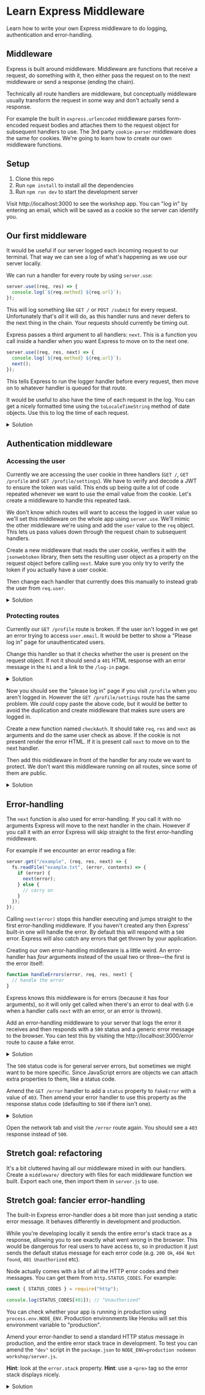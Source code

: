 # Learn Express Middleware

Learn how to write your own Express middleware to do logging, authentication and error-handling.

## Middleware

Express is built around middleware. Middleware are functions that receive a request, do something with it, then either pass the request on to the next middleware or send a response (ending the chain).

Technically all route handlers are middleware, but conceptually middleware usually transform the request in some way and don't actually send a response.

For example the built in `express.urlencoded` middleware parses form-encoded request bodies and attaches them to the request object for subsequent handlers to use. The 3rd party `cookie-parser` middleware does the same for cookies. We're going to learn how to create our own middleware functions.

## Setup

1. Clone this repo
1. Run `npm install` to install all the dependencies
1. Run `npm run dev` to start the development server

Visit http://localhost:3000 to see the workshop app. You can "log in" by entering an email, which will be saved as a cookie so the server can identify you.

## Our first middleware

It would be useful if our server logged each incoming request to our terminal. That way we can see a log of what's happening as we use our server locally.

We can run a handler for every route by using `server.use`:

```js
server.use((req, res) => {
  console.log(`${req.method} ${req.url}`);
});
```

This will log something like `GET /` or `POST /submit` for every request. Unfortunately that's _all_ it will do, as this handler runs and never defers to the next thing in the chain. Your requests should currently be timing out.

Express passes a third argument to all handlers: `next`. This is a function you call inside a handler when you want Express to move on to the next one.

```js
server.use((req, res, next) => {
  console.log(`${req.method} ${req.url}`);
  next();
});
```

This tells Express to run the logger handler before every request, then move on to whatever handler is queued for that route.

It would be useful to also have the time of each request in the log. You can get a nicely formatted time using the `toLocaleTimeString` method of date objects. Use this to log the time of each request.

<details>
<summary>Solution</summary>

```js
server.use((req, res, next) => {
  const time = new Date().toLocaleTimeString();
  console.log(`${time} ${req.method} ${req.url}`);
  next();
});
```

</details>

## Authentication middleware

### Accessing the user

Currently we are accessing the user cookie in three handlers (`GET /`, `GET /profile` and `GET /profile/settings`). We have to verify and decode a JWT to ensure the token was valid. This ends up being quite a lot of code repeated whenever we want to use the email value from the cookie. Let's create a middleware to handle this repeated task.

We don't know which routes will want to access the logged in user value so we'll set this middleware on the whole app using `server.use`. We'll mimic the other middleware we're using and add the `user` value to the `req` object. This lets us pass values down through the request chain to subsequent handlers.

Create a new middleware that reads the user cookie, verifies it with the `jsonwebtoken` library, then sets the resulting user object as a property on the request object before calling `next`. Make sure you only try to verify the token if you actually have a user cookie.

Then change each handler that currently does this manually to instead grab the user from `req.user`.

<details>
<summary>Solution</summary>

```js
server.use((req, res, next) => {
  const token = req.cookies.user;
  if (token) {
    const user = jwt.verify(token, SECRET);
    req.user = user;
  }
  next();
});

server.get("/profile", (req, res) => {
  const user = req.user;
  // ...
});
```

</details>

### Protecting routes

Currently our `GET /profile` route is broken. If the user isn't logged in we get an error trying to access `user.email`. It would be better to show a "Please log in" page for unauthenticated users.

Change this handler so that it checks whether the user is present on the request object. If not it should send a `401` HTML response with an error message in the `h1` and a link to the `/log-in` page.

<details>
<summary>Solution</summary>

```js
server.get("/profile", (req, res) => {
  const user = req.user;
  if (!user) {
    res.status(401).send(`
      <h1>Please log in to view this page</h1>
      <a href="/log-in">Log in</a>
    `);
  } else {
    res.send(`<h1>Hello ${user.email}</h1>`);
  }
});
```

</details>

Now you should see the "please log in" page if you visit `/profile` when you aren't logged in. However the `GET /profile/settings` route has the same problem. We _could_ copy paste the above code, but it would be better to avoid the duplication and create middleware that makes sure users are logged in.

Create a new function named `checkAuth`. It should take `req`, `res` and `next` as arguments and do the same user check as above. If the cookie is not present render the error HTML. If it is present call `next` to move on to the next handler.

Then add this middleware in front of the handler for any route we want to protect. We don't want this middleware running on all routes, since some of them are public.

<details>
<summary>Solution</summary>

```js
function checkAuth(req, res, next) {
  const user = req.user;
  if (!user) {
    res.status(401).send(`
      <h1>Please log in to view this page</h1>
      <a href="/log-in">Log in</a>
    `);
  } else {
    next();
  }
}

server.get("/profile", checkAuth, (req, res) => {});

server.get("/profile/settings", checkAuth, (req, res) => {});
```

</details>

## Error-handling

The `next` function is also used for error-handling. If you call it with no arguments Express will move to the next handler in the chain. However if you call it with an error Express will skip straight to the first error-handling middleware.

For example if we encounter an error reading a file:

```js
server.get("/example", (req, res, next) => {
  fs.readFile("example.txt", (error, contents) => {
    if (error) {
      next(error);
    } else {
      // carry on
    }
  });
});
```

Calling `next(error)` stops this handler executing and jumps straight to the first error-handling middleware. If you haven't created any then Express' built-in one will handle the error. By default this will respond with a `500` error. Express will also catch any errors that get thrown by your application.

Creating our own error-handling middleware is a little weird. An error-handler has _four_ arguments instead of the usual two or three—the first is the error itself:

```js
function handleErrors(error, req, res, next) {
  // handle the error
}
```

Express knows this middleware is for errors (because it has four arguments), so it will only get called when there's an error to deal with (i.e when a handler calls `next` with an error, or an error is thrown).

Add an error-handling middleware to your server that logs the error it receives and then responds with a `500` status and a generic error message to the browser. You can test this by visiting the http://localhost:3000/error route to cause a fake error.

<details>
<summary>Solution</summary>

```js
function handleErrors(error, req, res, next) {
  console.error(error);
  res.status(500).send(`<h1>Something went wrong</h1>`);
}

server.use(handleErrors);
```

</details>

The `500` status code is for general server errors, but sometimes we might want to be more specific. Since JavaScript errors are objects we can attach extra properties to them, like a status code.

Amend the `GET /error` handler to add a `status` property to `fakeError` with a value of `403`. Then amend your error handler to use this property as the response status code (defaulting to `500` if there isn't one).

<details>
<summary>Solution</summary>

```js
server.get("/error", (req, res, next) => {
  const fakeError = new Error("uh oh");
  fakeError.status = 403;
  next(fakeError);
});

function handleErrors(error, req, res, next) {
  console.error(error);
  const status = error.status || 500;
  res.status(status).send(`<h1>Something went wrong</h1>`);
}

server.use(handleErrors);
```

</details>

Open the network tab and visit the `/error` route again. You should see a `403` response instead of `500`.

## Stretch goal: refactoring

It's a bit cluttered having all our middleware mixed in with our handlers. Create a `middleware/` directory with files for each middleware function we built. Export each one, then import them in `server.js` to use.

## Stretch goal: fancier error-handling

The built-in Express error-handler does a bit more than just sending a static error message. It behaves differently in development and production.

While you're developing locally it sends the entire error's stack trace as a response, allowing you to see exactly what went wrong in the browser. This would be dangerous for real users to have access to, so in production it just sends the default status message for each error code (e.g. `200 Ok`, `404 Not found`, `401 Unauthorized` etc).

Node actually comes with a list of all the HTTP error codes and their messages. You can get them from `http.STATUS_CODES`. For example:

```js
const { STATUS_CODES } = require("http");

console.log(STATUS_CODES[401]); // "Unauthorized"
```

You can check whether your app is running in production using `process.env.NODE_ENV`. Production environments like Heroku will set this environment variable to "production".

Amend your error-handler to send a standard HTTP status message in production, and the entire error stack trace in development. To test you can amend the `"dev"` script in the `package.json` to `NODE_ENV=production nodemon workshop/server.js`.

**Hint**: look at the `error.stack` property.
**Hint**: use a `<pre>` tag so the error stack displays nicely.

<details>
<summary>Solution</summary>

```js
function handleErrors(error, req, res, next) {
  console.error(error);
  const status = error.status || 500;
  res.status(status);
  if (process.env.NODE_ENV === "production") {
    res.send(STATUS_CODES[status]);
  } else {
    res.send(`<pre>${error.stack}</pre>`);
  }
}

server.use(handleErrors);
```

</details>
